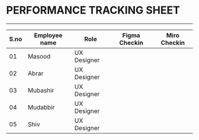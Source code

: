 # PERFORMANCE TRACKING SHEET
-----------------------------------------
|S.no|Employee name|Role|Figma Checkin|Miro Checkin|
|----|-------------|----|-------------|------------|
|01|Masood|UX Designer|||
|02|Abrar|UX Designer|||
|03|Mubashir|UX Designer|||
|04|Mudabbir|UX Designer|||
|05|Shiv|UX Designer|||
